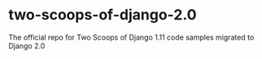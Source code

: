 # two-scoops-of-django-2.0
The official repo for Two Scoops of Django 1.11 code samples migrated to Django 2.0

